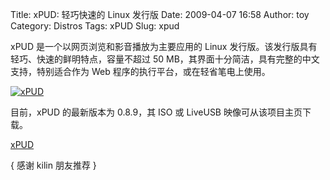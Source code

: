 Title: xPUD: 轻巧快速的 Linux 发行版
Date: 2009-04-07 16:58
Author: toy
Category: Distros
Tags: xPUD
Slug: xpud

xPUD 是一个以网页浏览和影音播放为主要应用的 Linux
发行版。该发行版具有轻巧、快速的鲜明特点，容量不超过 50
MB，其界面十分简洁，具有完整的中文支持，特别适合作为 Web
程序的执行平台，或在轻省笔电上使用。

[![xPUD](http://i.linuxtoy.org/images/2009/04/xpud-thumb.png)](http://i.linuxtoy.org/images/2009/04/xpud.png)

目前，xPUD 的最新版本为 0.8.9，其 ISO 或 LiveUSB
映像可从该项目主页下载。

[xPUD](http://www.xpud.org/download.zh.html)

{ 感谢 kilin 朋友推荐 }
